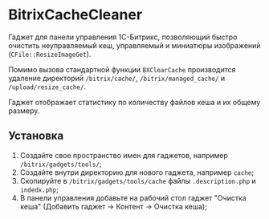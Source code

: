 BitrixCacheCleaner
==================

Гаджет для панели управления 1С-Битрикс, позволяющий быстро очистить неуправляемый кеш, управляемый и миниатюры изображений (`CFile::ResizeImageGet`).

Помимо вызова стандартной функции `BXClearCache` производится удаление директорий `/bitrix/cache/`, `/bitrix/managed_cache/` и `/upload/resize_cache/`.

Гаджет отображает статистику по количеству файлов кеша и их общему размеру.

Установка
---------

1. Создайте свое пространство имен для гаджетов, например `/bitrix/gadgets/tools/`;
2. Создайте внутри директорию для нового гаджета, например `cache`;
3. Скопируйте в `/bitrix/gadgets/tools/cache` файлы `.description.php` и `indedx.php`;
4. В панели управления добавьте на рабочий стол гаджет "Очистка кеша" (Добавить гаджет -> Контент -> Очистка кеша);
